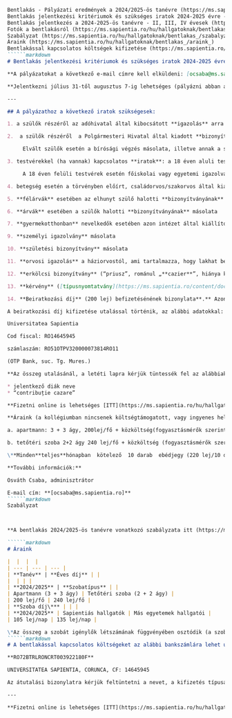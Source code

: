 ```markdown
Bentlakás - Pályázati eredmények a 2024/2025-ös tanévre (https://ms.sapientia.ro/hu/hallgatoknak/bentlakas_/bentlakas-palyazati-eredmenyek-a-20242025-os-tanevre)
Bentlakás jelentkezési kritériumok és szükséges iratok 2024-2025 évre - Első évesek**Jelentkezni július 31-tól augusztus 7-ig lehetséges (pályázni abban az esetben lehetséges, amennyiben a felvételi során visszaigazolták az elnyert helyüket).** (https://ms.sapientia.ro/hu/hallgatoknak/bentlakas_/bentlakas-jelentkezesi-kriteriumok-es-szukseges-iratok-2024-2025-evre-elso-evesek)
Bentlakás jelentkezés a 2024-2025-ös tanévre - II, III, IV évesek (https://ms.sapientia.ro/hu/hallgatoknak/bentlakas_/bentlakas-jelentkezes-a-2024-2025-es-tanevre-ii-iii-iv-evesek)
Fotók a bentlakásról (https://ms.sapientia.ro/hu/hallgatoknak/bentlakas_/fotok-a-bentlakasrol_)
Szabályzat (https://ms.sapientia.ro/hu/hallgatoknak/bentlakas_/szabalyzat_)
Áraink (https://ms.sapientia.ro/hu/hallgatoknak/bentlakas_/araink_)
Bentlakással kapcsolatos költségek kifizetése (https://ms.sapientia.ro/hu/hallgatoknak/bentlakas_/bentlakassal-kapcsolatos-koltsegek-kifizetese_)
``````markdown
# Bentlakás jelentkezési kritériumok és szükséges iratok 2024-2025 évre - Első évesek

**A pályázatokat a következő e-mail címre kell elküldeni: [ocsaba@ms.sapientia.ro]

**Jelentkezni július 31-től augusztus 7-ig lehetséges (pályázni abban az esetben lehetséges, amennyiben a felvételi során visszaigazolták az elnyert helyüket****).**

---

## A pályázathoz a következő iratok szükségesek:

1. a szülők részéről az adóhivatal által kibocsátott **igazolás** arra vonatkozóan, hogy van-e vagy nincs megadózandó jövedelmük (**Adeverință de venit**).

2.  a szülők részéről  a Polgármesteri Hivatal által kiadott **bizonyítvány** a tulajdonban lévő földterületről vagy ennek hiányáról.

     Elvált szülők esetén a bírósági végzés másolata, illetve annak a szülőnek az 1., 2. pontban megjelölt iratai, akinek a gyermeket nevelésre odaítélték.

3. testvérekkel (ha vannak) kapcsolatos **iratok**: a 18 éven aluli testvérek esetén óvodai vagy iskolai igazolvány, illetve születési bizonyítvány másolata, ha nem óvodás, és nem iskolás.

     A 18 éven felüli testvérek esetén főiskolai vagy egyetemi igazolvány, illetve ha igazoltan munkaképtelen, rokkantsági nyugdíj igazolása.

4. betegség esetén a törvényben előírt, családorvos/szakorvos által kiállított, 3 hónaposnál nem régebbi **bizonyítvány.**

5. **félárvák** esetében az elhunyt szülő halotti **bizonyítványának** másolata

6. **árvák** esetében a szülők halotti **bizonyítványának** másolata

7. **gyermekotthonban** nevelkedők esetében azon intézet által kiállított **bizonyítvány**, ahol utoljára tartózkodott

9. **személyi igazolvány** másolata

10. **születési bizonyítvány** másolata

11. **orvosi igazolás** a háziorvostól, ami tartalmazza, hogy lakhat bentlakásban (hiánya kizáró jellegű)

12. **erkölcsi bizonyítvány** (“priusz”, románul „**cazier**”, hiánya kizáró jellegű)

13. **kérvény** ([típusnyomtatvány](https://ms.sapientia.ro/content/docs/MS/Felveteli/Bentlak%C3%A1s/2024-2025/bentlakas%20iratkozashoz%20kerveny%202024_2025re.doc ))

14. **Beiratkozási díj** (200 lej) befizetésénének bizonylata**.** Azon személyeknek, akik nem jutottak be a bentlakásba, az összeget visszatérítjük. Ha valaki utólag visszalép a bentlakási hely igénylésétől, nem térítjük vissza a beiratkozási díjat.

A beiratkozási díj kifizetése utalással történik, az alábbi adatokkal:

Universitatea Sapientia

Cod fiscal: RO14645945

számlaszám: RO51OTPV320000073814RO11

(OTP Bank, suc. Tg. Mures.)

**Az összeg utalásánál, a letéti lapra kérjük tüntessék fel az alábbiakat:**

* jelentkező diák neve
* “contribuție cazare”

**Fizetni online is lehetséges [ITT](https://ms.sapientia.ro/hu/hallgatoknak/hallgatoi-penzugyek/adminisztrativ-dijak_ )**

**Áraink (a kollégiumban nincsenek költségtámogatott, vagy ingyenes helyek):**

a. apartmann: 3 + 3 ágy, 200lej/fő + közköltség(fogyasztásmérők szerint) + ebédjegy\*

b. tetőtéri szoba 2+2 ágy 240 lej/fő + közköltség (fogyasztásmérők szerint)+ ebédjegy\*

\**Minden**teljes**hónapban  kötelező  10 darab  ebédjegy (220 lej/10 db) megvásárlása**melyeket az**egyetem**i étkezdében lehet felhasználni**.*

**További információk:**

Osváth Csaba, adminisztrátor

E-mail cím: **[ocsaba@ms.sapientia.ro]**
``````markdown
Szabályzat



**A bentlakás 2024/2025-ös tanévre vonatkozó szabályzata itt (https://ms.sapientia.ro/content/docs/MS/Regulament%20camin%202024_2025_alairva.pdf ) érhető el.**

``````markdown
# Áraink

|  |  |  |
| --- | --- | --- |
| **Tanév** | **Éves díj** | |
|  | | |
| **2024/2025** | **Szobatípus** | |
| Apartmann (3 + 3 ágy) | Tetőtéri szoba (2 + 2 ágy) |
| 200 lej/fő | 240 lej/fő |
| **Szoba díj\*** | | |
| **2024/2025** | Sapientiás hallgatók | Más egyetemek hallgatói |
| 105 lej/nap | 135 lej/nap |

\*Az összeg a szobát igénylők létszámának függvényében osztódik (a szoba befogadóképessége max. 3 személy)
``````markdown
# A bentlakással kapcsolatos költségeket az alábbi bankszámlára lehet utalni:

**RO72BTRLRONCRT003922180F**

UNIVERSITATEA SAPIENTIA, CORUNCA, CF: 14645945

Az átutalási bizonylatra kérjük feltüntetni a nevet, a kifizetés típusát (bentlakás díja/contributie cazare, közköltség/cheltuieli de consum)

---

**Fizetni online is lehetséges [ITT](https://ms.sapientia.ro/hu/hallgatoknak/hallgatoi-penzugyek/adminisztrativ-dijak_ )**
```